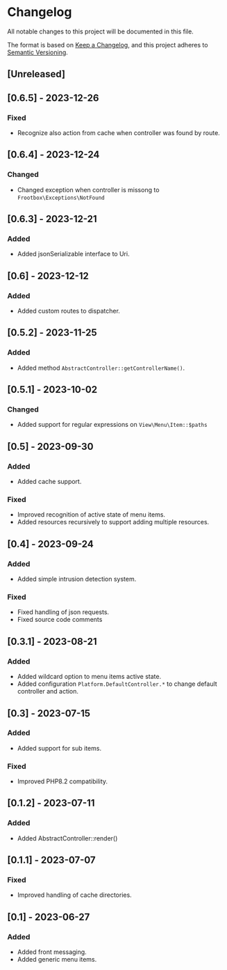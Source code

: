 # Changelog
All notable changes to this project will be documented in this file.

The format is based on [Keep a Changelog](https://keepachangelog.com/en/1.0.0/),
and this project adheres to [Semantic Versioning](https://semver.org/spec/v2.0.0.html).

## [Unreleased]

## [0.6.5] - 2023-12-26

### Fixed

- Recognize also action from cache when controller was found by route.

## [0.6.4] - 2023-12-24

### Changed

- Changed exception when controller is missong to ```Frootbox\Exceptions\NotFound```

## [0.6.3] - 2023-12-21

### Added

- Added jsonSerializable interface to Uri.

## [0.6] - 2023-12-12

### Added

- Added custom routes to dispatcher.

## [0.5.2] - 2023-11-25

### Added

- Added method ```AbstractController::getControllerName()```.

## [0.5.1] - 2023-10-02

### Changed

- Added support for regular expressions on ```View\Menu\Item::$paths```

## [0.5] - 2023-09-30

### Added

- Added cache support.

### Fixed

- Improved recognition of active state of menu items.
- Added resources recursively to support adding multiple resources.

## [0.4] - 2023-09-24

### Added

- Added simple intrusion detection system.

### Fixed

- Fixed handling of json requests.
- Fixed source code comments

## [0.3.1] - 2023-08-21

### Added

- Added wildcard option to menu items active state.
- Added configuration ```Platform.DefaultController.*``` to change default controller and action.

## [0.3] - 2023-07-15

### Added

- Added support for sub items.

### Fixed

- Improved PHP8.2 compatibility.

## [0.1.2] - 2023-07-11

### Added

- Added AbstractController::render()

## [0.1.1] - 2023-07-07

### Fixed

- Improved handling of cache directories.

## [0.1] - 2023-06-27

### Added

- Added front messaging.
- Added generic menu items.
